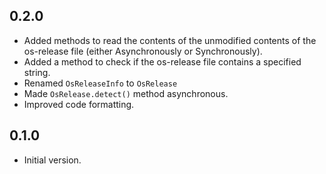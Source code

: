 ## 0.2.0
- Added methods to read the contents of the unmodified contents of the os-release file (either Asynchronously or Synchronously).
- Added a method to check if the os-release file contains a specified string.
- Renamed ``OsReleaseInfo`` to `OsRelease`
- Made ``OsRelease.detect()`` method asynchronous. 
- Improved code formatting.

## 0.1.0

- Initial version.
